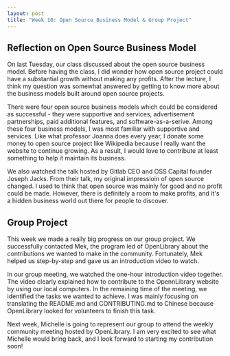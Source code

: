 ```yaml
---
layout: post
title: "Week 10: Open Source Business Model & Group Project"
---
```


<h2> Reflection on Open Source Business Model </h2>

<p> On last Tuesday, our class discussed about the open source business model. Before having the class, I did wonder how open source project could have a substantial growth without making any profits. After the lecture, I think my question was somewhat answered by getting to know more about the business models built around open source projects. <!--more--></p>

<p> There were four open source business models which could be considered as successful - they were supportive and services, advertisement partnerships, paid additional features, and software-as-a-serive. Among these four business models, I was most familiar with supportive and services. Like what professor Joanna does every year, I donate some money to open source project like Wikipedia because I really want the website to continue growing. As a result, I would love to contribute at least something to help it maintain its business. </p>

<p> We also watched the talk hosted by Gitlab CEO and OSS Capital founder Joseph Jacks. From their talk, my original impressioin of open source changed. I used to think that open source was mainly for good and no profit could be made. However, there is definitely a room to make profits, and it's a hidden business world out there for people to discover. </p>

<h2> Group Project </h2>

<p> This week we made a really big progress on our group project. We successfully contacted Mek, the program led of OpenLibrary about the contributions we wanted to make in the community. Fortunately, Mek helped us step-by-step and gave us an introduction video to watch. </p>

<p> In our group meeting, we watched the one-hour introduction video together. The video clearly explained how to contribute to the OpennLibrary website by using our local computers. In the remaining time of the meeting, we identified the tasks we wanted to achieve. I was mainly focusing on translating the README.md and CONTRIBUTING.md to Chinese because OpenLibrary looked for volunteers to finish this task. </p>

<p> Next week, Michelle is going to represent our group to attend the weekly community meeting hosted by OpenLibrary. I am very excited to see what Michelle would bring back, and I look forward to starting my contribution soon! </p>